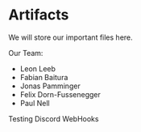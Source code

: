# Artifacts

We will store our important files here.

Our Team:

-   Leon Leeb
-   Fabian Baitura
-   Jonas Pamminger
-   Felix Dorn-Fussenegger
-   Paul Nell

Testing Discord WebHooks
